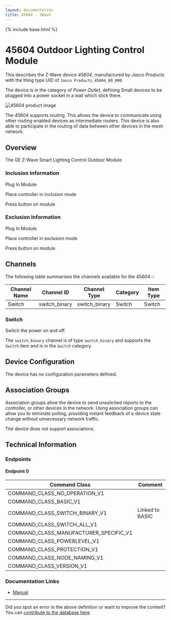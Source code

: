 ```yaml
---
layout: documentation
title: 45604 - ZWave
---
```


{% include base.html %}

# 45604 Outdoor Lighting Control Module
This describes the Z-Wave device *45604*, manufactured by *Jasco Products* with the thing type UID of ```Jasco Products_45604_00_000```.

The device is in the category of *Power Outlet*, defining Small devices to be plugged into a power socket in a wall which stick there.

![45604 product image](https://opensmarthouse.org/assets/zwave/attachments/47/91hKOX4JY2L--SL1500-.jpg)


The 45604 supports routing. This allows the device to communicate using other routing enabled devices as intermediate routers.  This device is also able to participate in the routing of data between other devices in the mesh network.

## Overview

The GE Z-Wave Smart Lighting Control Outdoor Module

### Inclusion Information

Plug In Module

Place controller in inclusion mode

Press button on module

### Exclusion Information

Plug In Module

Place controller in exclusion mode

Press button on module

## Channels

The following table summarises the channels available for the 45604 -:

| Channel Name | Channel ID | Channel Type | Category | Item Type |
|--------------|------------|--------------|----------|-----------|
| Switch | switch_binary | switch_binary | Switch | Switch | 

### Switch
Switch the power on and off.

The ```switch_binary``` channel is of type ```switch_binary``` and supports the ```Switch``` item and is in the ```Switch``` category.



## Device Configuration

The device has no configuration parameters defined.

## Association Groups

Association groups allow the device to send unsolicited reports to the controller, or other devices in the network. Using association groups can allow you to eliminate polling, providing instant feedback of a device state change without unnecessary network traffic.

The device does not support associations.
## Technical Information

### Endpoints

#### Endpoint 0

| Command Class | Comment |
|---------------|---------|
| COMMAND_CLASS_NO_OPERATION_V1| |
| COMMAND_CLASS_BASIC_V1| |
| COMMAND_CLASS_SWITCH_BINARY_V1| Linked to BASIC|
| COMMAND_CLASS_SWITCH_ALL_V1| |
| COMMAND_CLASS_MANUFACTURER_SPECIFIC_V1| |
| COMMAND_CLASS_POWERLEVEL_V1| |
| COMMAND_CLASS_PROTECTION_V1| |
| COMMAND_CLASS_NODE_NAMING_V1| |
| COMMAND_CLASS_VERSION_V1| |

### Documentation Links

* [Manual](https://www.opensmarthouse.org/zwavedatabase/47/12720-EnFrSp-QStart-V1-081914.pdf)

---

Did you spot an error in the above definition or want to improve the content?
You can [contribute to the database here](https://www.opensmarthouse.org/zwavedatabase/47).
